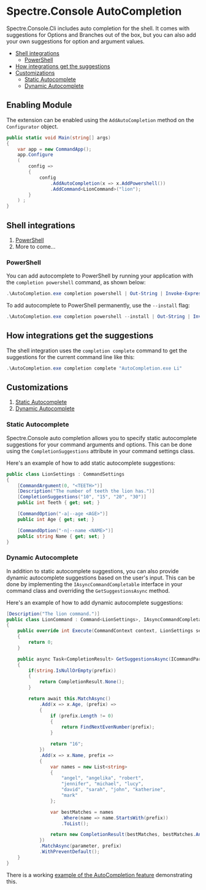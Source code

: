 # Spectre.Console AutoCompletion

Spectre.Console.Cli includes auto completion for the shell.
It comes with suggestions for Options and Branches out of the box, but you can also add your own suggestions for option and argument values.

- [Shell integrations](#shell-integrations)
  - [PowerShell](#powershell)
- [How integrations get the suggestions](#how-integrations-get-the-suggestions)
- [Customizations](#customizations)
  - [Static Autocomplete](#static-autocomplete)
  - [Dynamic Autocomplete](#dynamic-autocomplete)


## Enabling Module

The extension can be enabled using the `AddAutoCompletion` method on the `Configurator` object.

```csharp
public static void Main(string[] args)
{
    var app = new CommandApp();
    app.Configure
    (
        config =>
        {
            config
                .AddAutoCompletion(x => x.AddPowershell())
                .AddCommand<LionCommand>("lion");
        }
    ) ;
}
```

## Shell integrations
1. [PowerShell](#powershell)
3. More to come...


### PowerShell

You can add autocomplete to PowerShell by running your application with the `completion powershell` command, as shown below:


```powershell
.\AutoCompletion.exe completion powershell | Out-String | Invoke-Expression
```

To add autocomplete to PowerShell permanently, use the `--install` flag:

```powershell
.\AutoCompletion.exe completion powershell --install | Out-String | Invoke-Expression
```

## How integrations get the suggestions

The shell integration uses the `completion complete` command to get the suggestions for the current command line like this:

```powershell
.\AutoCompletion.exe completion complete "AutoCompletion.exe Li"
```

## Customizations
1. [Static Autocomplete](#static-autocomplete) 
2. [Dynamic Autocomplete](#dynamic-autocomplete)

### Static Autocomplete

Spectre.Console auto completion allows you to specify static autocomplete suggestions for your command arguments and options. This can be done using the `CompletionSuggestions` attribute in your command settings class.

Here's an example of how to add static autocomplete suggestions:

```csharp
public class LionSettings : CommandSettings
{
    [CommandArgument(0, "<TEETH>")]
    [Description("The number of teeth the lion has.")]
    [CompletionSuggestions("10", "15", "20", "30")]
    public int Teeth { get; set; }

    [CommandOption("-a|--age <AGE>")]
    public int Age { get; set; }

    [CommandOption("-n|--name <NAME>")]
    public string Name { get; set; }
}
```

### Dynamic Autocomplete

In addition to static autocomplete suggestions, you can also provide dynamic autocomplete suggestions based on the user's input. This can be done by implementing the `IAsyncCommandCompletable` interface in your command class and overriding the `GetSuggestionsAsync` method.

Here's an example of how to add dynamic autocomplete suggestions:

```csharp
[Description("The lion command.")]
public class LionCommand : Command<LionSettings>, IAsyncCommandCompletable
{
    public override int Execute(CommandContext context, LionSettings settings)
    {
        return 0;
    }

    public async Task<CompletionResult> GetSuggestionsAsync(ICommandParameterInfo parameter, string? prefix)
    {
        if(string.IsNullOrEmpty(prefix))
        {
            return CompletionResult.None();
        }

        return await this.MatchAsync()
            .Add(x => x.Age, (prefix) =>
            {
                if (prefix.Length != 0)
                {
                    return FindNextEvenNumber(prefix);
                }

                return "16";
            })
            .Add(x => x.Name, prefix =>
            {
                var names = new List<string>
                {
                    "angel", "angelika", "robert",
                    "jennifer", "michael", "lucy",
                    "david", "sarah", "john", "katherine",
                    "mark"
                };

                var bestMatches = names
                    .Where(name => name.StartsWith(prefix))
                    .ToList();

                return new CompletionResult(bestMatches, bestMatches.Any());
            })
            .MatchAsync(parameter, prefix)
            .WithPreventDefault();
    }
}
```


There is a working [example of the AutoCompletion feature](https://github.com/JKamsker/JKToolKit/tree/master/src/Samples/AutoCompletionExample) demonstrating this.